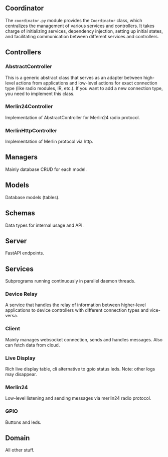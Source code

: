 ## Coordinator
The `coordinator.py` module provides the `Coordinator` class, which centralizes the management of various services and controllers. It takes charge of initializing services, dependency injection, setting up initial states, and facilitating communication between different services and controllers.

## Controllers

### AbstractController
This is a generic abstract class that serves as an adapter between high-level actions from applications and low-level actions for exact connection type (like radio modules, IR, etc.). If you want to add a new connection type, you need to implement this class.

### Merlin24Controller
Implementation of AbstractController for Merlin24 radio protocol.

### MerlinHttpController
Implementation of Merlin protocol via http.

## Managers
Mainly database CRUD for each model.

## Models
Database models (tables).

## Schemas
Data types for internal usage and API.

## Server
FastAPI endpoints.

## Services
Subprograms running continuously in parallel daemon threads.

### Device Relay
A service that handles the relay of information between higher-level applications to device controllers with different connection types and vice-versa.

### Client
Mainly manages websocket connection, sends and handles messages. Also can fetch data from cloud.

### Live Display
Rich live display table, cli alternative to gpio status leds. Note: other logs may disappear.

### Merlin24
Low-level listening and sending messages via merlin24 radio protocol.

### GPIO
Buttons and leds.

## Domain
All other stuff.
